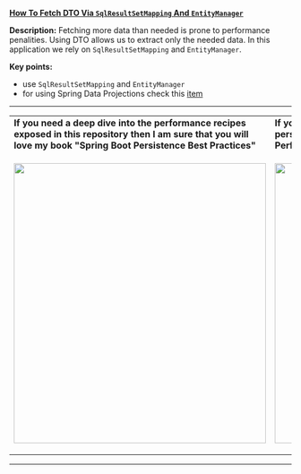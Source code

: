 **[How To Fetch DTO Via `SqlResultSetMapping` And `EntityManager`](https://github.com/AnghelLeonard/Hibernate-SpringBoot/tree/master/HibernateSpringBootDtoViaSqlResultSetMappingEm)** 

**Description:** Fetching more data than needed is prone to performance penalities. Using DTO allows us to extract only the needed data. In this application we rely on `SqlResultSetMapping` and `EntityManager`.
 
**Key points:**
- use `SqlResultSetMapping` and `EntityManager`
- for using Spring Data Projections check this [item](https://github.com/AnghelLeonard/Hibernate-SpringBoot/tree/master/HibernateSpringBootDtoViaProjections)

-----------------------------------------------------------------------------------------------------------------------    
<table>
     <tr><td><b>If you need a deep dive into the performance recipes exposed in this repository then I am sure that you will love my book "Spring Boot Persistence Best Practices"</b></td><td><b>If you need a hand of tips and illustrations of 100+ Java persistence performance issues then "Java Persistence Performance Illustrated Guide" is for you.</b></td></tr>
     <tr><td>
<a href="https://www.apress.com/us/book/9781484256251"><p align="left"><img src="https://github.com/AnghelLeonard/Hibernate-SpringBoot/blob/master/Spring%20Boot%20Persistence%20Best%20Practices.jpg" height="500" width="450"/></p></a>
</td><td>
<a href="https://leanpub.com/java-persistence-performance-illustrated-guide"><p align="right"><img src="https://github.com/AnghelLeonard/Hibernate-SpringBoot/blob/master/Java%20Persistence%20Performance%20Illustrated%20Guide.jpg" height="500" width="450"/></p></a>
</td></tr></table>

-----------------------------------------------------------------------------------------------------------------------    

